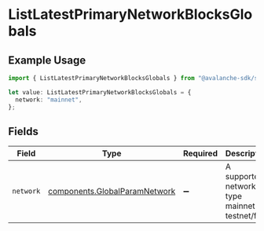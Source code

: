 # ListLatestPrimaryNetworkBlocksGlobals

## Example Usage

```typescript
import { ListLatestPrimaryNetworkBlocksGlobals } from "@avalanche-sdk/sdk/data/models/operations";

let value: ListLatestPrimaryNetworkBlocksGlobals = {
  network: "mainnet",
};
```

## Fields

| Field                                                                          | Type                                                                           | Required                                                                       | Description                                                                    | Example                                                                        |
| ------------------------------------------------------------------------------ | ------------------------------------------------------------------------------ | ------------------------------------------------------------------------------ | ------------------------------------------------------------------------------ | ------------------------------------------------------------------------------ |
| `network`                                                                      | [components.GlobalParamNetwork](../../models/components/globalparamnetwork.md) | :heavy_minus_sign:                                                             | A supported network type mainnet or testnet/fuji.                              | mainnet                                                                        |